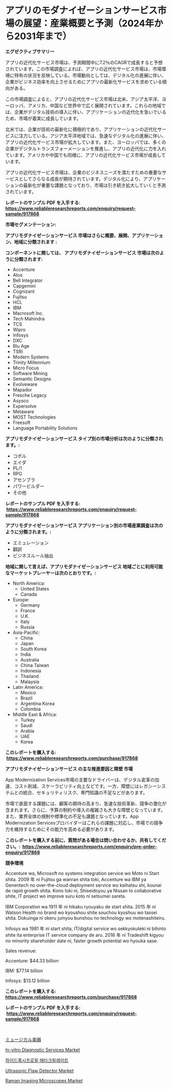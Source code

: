 <p><h1>アプリのモダナイゼーションサービス市場の展望：産業概要と予測（2024年から2031年まで）</h1></p><p><strong>エグゼクティブサマリー</strong></p>
<p><p>アプリの近代化サービス市場は、予測期間中に7.2％のCAGRで成長すると予想されています。この市場調査によれば、アプリの近代化サービス市場は、市場環境に特有の状況を反映している。市場動向としては、デジタル化の進展に伴い、企業がビジネス効率を向上させるためにアプリの最新化サービスを求めている傾向がある。</p><p>この市場調査によると、アプリの近代化サービス市場は北米、アジア太平洋、ヨーロッパ、アメリカ、中国など世界中で広く展開されています。これらの地域では、企業がデジタル技術の導入に伴い、アプリケーションの近代化を急いでいるため、市場が着実に成長しています。</p><p>北米では、企業が技術の最新化に積極的であり、アプリケーションの近代化サービスに注力している。アジア太平洋地域では、急速なデジタル化の進展に伴い、アプリの近代化サービス市場が拡大しています。また、ヨーロッパでは、多くの企業がデジタルトランスフォーメーションを推進し、アプリの近代化に力を入れています。アメリカや中国でも同様に、アプリの近代化サービス市場が成長しています。</p><p>アプリの近代化サービス市場は、企業のビジネスニーズを満たすための重要なサービスとしてさらなる成長が期待されています。デジタル化により、アプリケーションの最新化が重要な課題となっており、市場は引き続き拡大していくと予測されています。</p></p>
<p><strong>レポートのサンプル PDF を入手する: <a href="https://www.reliableresearchreports.com/enquiry/request-sample/917868">https://www.reliableresearchreports.com/enquiry/request-sample/917868</a></strong></p>
<p><strong>市場セグメンテーション:</strong></p>
<p><strong> アプリモダナイゼーションサービス 市場はさらに概要、展開、アプリケーション、地域に分類されます :</strong></p>
<p><strong>コンポーネントに関しては、 アプリモダナイゼーションサービス 市場は次のように分類されます: &nbsp;</strong></p>
<p><ul><li>Accenture</li><li>Atos</li><li>Bell Integrator</li><li>Capgemini</li><li>Cognizant</li><li>Fujitsu</li><li>HCL</li><li>IBM</li><li>Macrosoft Inc.</li><li>Tech Mahindra</li><li>TCS</li><li>Wipro</li><li>Infosys</li><li>DXC</li><li>Blu Age</li><li>TSRI</li><li>Modern Systems</li><li>Trinity Millennium</li><li>Micro Focus</li><li>Software Mining</li><li>Semantic Designs</li><li>Evolveware</li><li>Mapador</li><li>Fresche Legacy</li><li>Asysco</li><li>Expersolve</li><li>Metaware</li><li>MOST Technologies</li><li>Freesoft</li><li>Language Portability Solutions</li></ul></p>
<p><strong> アプリモダナイゼーションサービス タイプ別の市場分析は次のように分類されます。:</strong></p>
<p><ul><li>コボル</li><li>エイダ</li><li>PL/1</li><li>RPG</li><li>アセンブラ</li><li>パワービルダー</li><li>その他</li></ul></p>
<p><strong>レポートのサンプル PDF を入手する: &nbsp;<a href="https://www.reliableresearchreports.com/enquiry/request-sample/917868">https://www.reliableresearchreports.com/enquiry/request-sample/917868</a></strong></p>
<p><strong> アプリモダナイゼーションサービス アプリケーション別の市場産業調査は次のように分類されます。:</strong></p>
<p><ul><li>エミュレーション</li><li>翻訳</li><li>ビジネスルール抽出</li></ul></p>
<p><strong>地域に関して言えば、アプリモダナイゼーションサービス 地域ごとに利用可能なマーケットプレーヤーは次のとおりです。:</strong></p>
<p><ul>
    <li>
        North America:
        <ul>
            <li>United States</li>
            <li>Canada</li>
        </ul>
    </li>
    <li>
        Europe:
        <ul>
            <li>Germany</li>
            <li>France</li>
            <li>U.K.</li>
            <li>Italy</li>
            <li>Russia</li>
        </ul>
    </li>
    <li>
        Asia-Pacific:
        <ul>
            <li>China</li>
            <li>Japan</li>
            <li>South Korea</li>
            <li>India</li>
            <li>Australia</li>
            <li>China Taiwan</li>
            <li>Indonesia</li>
            <li>Thailand</li>
            <li>Malaysia</li>
        </ul>
    </li>
    <li>
        Latin America:
        <ul>
            <li>Mexico</li>
            <li>Brazil</li>
            <li>Argentina Korea</li>
            <li>Colombia</li>
        </ul>
    </li>
    <li>
        Middle East & Africa:
        <ul>
            <li>Turkey</li>
            <li>Saudi</li>
            <li>Arabia</li>
            <li>UAE</li>
            <li>Korea</li>
        </ul>
    </li>
    </ul></p>
<p><strong>このレポートを購入する: &nbsp;<a href="https://www.reliableresearchreports.com/purchase/917868">https://www.reliableresearchreports.com/purchase/917868</a></strong></p>
<p><strong>アプリモダナイゼーションサービス の主な推進要因と障壁 市場</strong></p>
<p><p>App Modernization Services市場の主要なドライバーは、デジタル変革の加速、コスト削減、スケーラビリティ向上などです。一方、障壁にはレガシーシステムとの統合、セキュリティリスク、専門知識の不足などがあります。</p><p>市場で直面する課題には、顧客の期待の高まり、急速な技術革新、競争の激化が含まれます。さらに、予算の制約や導入の複雑さも大きな障壁となっています。また、業界全体の規制や標準化の不足も課題となっています。App Modernization Servicesプロバイダーはこれらの課題に対応し、市場での競争力を維持するためにその能力を高める必要があります。</p></p>
<p><strong>このレポートを購入する前に、質問がある場合は問い合わせるか、共有してください。:&nbsp; <a href="https://www.reliableresearchreports.com/enquiry/pre-order-enquiry/917868">https://www.reliableresearchreports.com/enquiry/pre-order-enquiry/917868</a></strong></p>
<p><strong>競争環境</strong></p>
<p><p>Accenture wa, Microsoft no systems integration service wo Moto ni Start shita. 2009 年 ni Fujitsu ga wanran shita toki, Accenture wa IBM ya Genentech no over-the-cloud deployment service wo kaihatsu shi, kounai de rapid growth shita. Kono toki ni, Shiseidoyou ya Nissan to collaborative shite, IT project wo improve suru koto ni setsumei sareta.</p><p>IBM Corporation wa 1911 年 ni hikaku ryouyaku de start shita. 2015 年 ni Watson Health no brand wo kyoushou shite souchou kyushuu wo tassei shita. Dokuinga ni okeru jumyou bunshou no technology wo motenashiteiru. </p><p>Infosys wa 1981 年 ni start shita, IT/digital service wo sekkyokuteki ni bihinto shite ita enterprise IT service company de aru. 2016 年 ni Tradeshift kigyou no minority shareholder date ni, faster growth potential wo hyouka sase.</p><p>Sales revenue:</p><p>Accenture: $44.33 billion</p><p>IBM: $77.14 billion</p><p>Infosys: $13.12 billion</p></p>
<p><strong>このレポートを購入する: &nbsp; <a href="https://www.reliableresearchreports.com/purchase/917868">https://www.reliableresearchreports.com/purchase/917868</a></strong></p>
<p><strong>レポートのサンプル PDF を入手する: &nbsp;<a href="https://www.reliableresearchreports.com/enquiry/request-sample/917868">https://www.reliableresearchreports.com/enquiry/request-sample/917868</a></strong><strong></strong></p>
<p>&nbsp;</p>
<p><p><a href="https://medium.com/@ufukkocak157/%E6%A5%BD%E5%99%A8%E5%B8%82%E5%A0%B4%E3%82%B7%E3%82%A7%E3%82%A2%E3%81%AE%E9%80%B2%E5%8C%96%E3%81%A8%E5%B8%82%E5%A0%B4%E6%88%90%E9%95%B7%E3%83%88%E3%83%AC%E3%83%B3%E3%83%892024%E5%B9%B4%E3%81%8B%E3%82%892031%E5%B9%B4%E3%81%BE%E3%81%A7-23b708e56e3b">ミュージカル楽器</a></p><p><a href="https://unruly-ladybug-44b.notion.site/In-vitro-Diagnostic-Services-Market-Research-Report-Reveals-The-Latest-Trends-And-Opportunities-of-t-03958a5d3e844f2fa7b22a5c40266fc3">In-vitro Diagnostic Services Market</a></p><p><a href="https://medium.com/@nenonashellislykjm8ga7ctt35a/%ED%95%98%EC%9D%B4%EB%93%9C%EB%A1%9D%EC%8B%9C%ED%94%84%EB%A1%9C%ED%95%84-%EB%A9%94%ED%83%80%ED%81%AC%EB%A6%B4%EB%A0%88%EC%9D%B4%ED%8A%B8-%EC%8B%9C%EC%9E%A5-%EB%B3%B4%EA%B3%A0%EC%84%9C%EB%8A%94-%EC%9D%B4-%EC%8B%9C%EC%9E%A5%EC%9D%98-%EC%B5%9C%EC%8B%A0-%EC%B6%94%EC%84%B8%EC%99%80-%EC%84%B1%EC%9E%A5-%EA%B8%B0%ED%9A%8C%EB%A5%BC-%EB%B3%B4%EC%97%AC%EC%A4%8D%EB%8B%88%EB%8B%A4-a3ce2b3b29ca">하이드록시프로필 메타크릴레이트</a></p><p><a href="https://view.publitas.com/reportprime-1/ultrasonic-flaw-detector-market-a-comprehensive-report-of-its-market-share-growth-trends-2024-2031/">Ultrasonic Flaw Detector Market</a></p><p><a href="https://gentle-editor-9db.notion.site/Raman-Imaging-Microscopes-Market-Size-Share-Trends-Analysis-Report-By-Material-By-Type-By-End-u-a3a65ad4654f424bba4f7df5536679cf">Raman Imaging Microscopes Market</a></p></p>